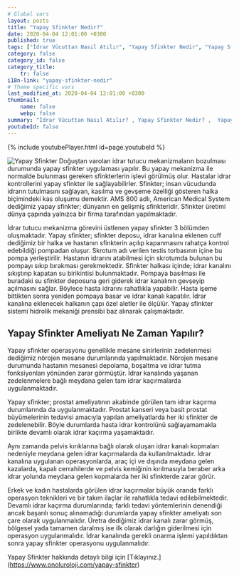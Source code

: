 ```yaml
---
# Global vars
layout: posts
title: "Yapay Sfinkter Nedir?"
date: 2020-04-04 12:01:00 +0300
published: true
tags: ["İdrar Vücuttan Nasıl Atılır", "Yapay Sfinkter Nedir", "Yapay Sfinkter" , "Yapay Sfinkter Ameliyatı Ne Zaman Yapılır", "Yapay Sfinkter Ameliyatı", "Tam idrar kaçırma", "Erkekte idrar kaçırma", "İdrar tutamama", "Yapay sfinkter ameliyat sonrası" , "Yapay Sfinkter ne zaman takılır", "Yapay Sfinkter nasıl takılır", "Yapay Sfinkter ameliyat öncesi", "Yapay Sfinkter zararlı mı", "Yapay Sfinkter ameliyatı nasıl yapılır" , "Sfinkter nedir"]
category: false
category_id: false
category_title:
    tr: false
i18n-link: "yapay-sfinkter-nedir"
# Theme specific vars
last_modified_at: 2020-04-04 12:01:00 +0300
thumbnail:
    name: false
    webp: false
summary: "İdrar Vücuttan Nasıl Atılır? , Yapay Sfinkter Nedir? ,  Yapay sfinkter Ameliyatı Hangi Durumlarda Yapılır?, Yapay Sfinkter Ameliyatı, Tam idrar kaçırma, Erkekte idrar kaçırma, İdrar tutamama, Yapay Sfinkter ücreti, Yapay Sfinkter ne zaman takılır?, Yapay Sfinkter nasıl takılır? , Yapay Sfinkter ameliyat öncesi , Yapay Sfinkter zararlı mı, Yapay Sfinkter ameliyat sonrası , Yapay Sfinkter ameliyatı nasıl yapılır ? "
youtubeId: false
---
```

{% include youtubePlayer.html id=page.youtubeId %}




![Yapay Sfinkter](/assets/img/yapaysfinkter.jpeg)
Doğuştan varolan idrar tutucu mekanizmaların bozulması durumunda yapay sfinkter uygulaması yapılır. Bu yapay mekanizma ile normalde bulunması gereken sfinkterlerin işlevi görülmüş olur. Hastalar idrar kontrollerini yapay sfinkter ile sağlayabilirler. Sfinkter; insan vücudunda idrarın tutulmasını sağlayan, kasılma ve gevşeme özelliği gösteren halka biçimindeki kas oluşumu demektir. AMS 800 adlı, American Medical System dediğimiz yapay sfinkter; dünyanın en gelişmiş sfinkteridir. Sfinkter üretimi dünya çapında yalnızca bir firma tarafından yapılmaktadır.

İdrar tutucu mekanizma görevini üstlenen yapay sfinkter 3 bölümden oluşmaktadır. Yapay sfinkter; sfinkter deposu, idrar kanalına eklenen cuff dediğimiz bir halka ve hastanın sfinkterin açılıp kapanmasını rahatça kontrol edebildiği pompadan oluşur. Skrotum adı verilen testis torbasının içine bu pompa yerleştirilir. Hastanın idrarını atabilmesi için skrotumda bulunan bu pompayı sıkıp bırakması gerekmektedir. Sfinkter halkası içinde; idrar kanalını sıkıştırıp kapatan su birikintisi bulunmaktadır. Pompaya basılması ile buradaki su sfinkter deposuna geri giderek idrar kanalının gevşeyip açılmasını sağlar. Böylece hasta idrarını rahatlıkla yapabilir.  Hasta işeme bittikten sonra yeniden pompaya basar ve idrar kanalı kapatılır. İdrar kanalına eklenecek halkanın çapı özel aletler ile ölçülür. Yapay sfinkter sistemi hidrolik mekaniği prensibi baz alınarak çalışmaktadır.

## Yapay Sfinkter Ameliyatı Ne Zaman Yapılır?

Yapay sfinkter operasyonu genellikle mesane sinirlerinin zedelenmesi dediğimiz nörojen mesane durumlarında yapılmaktadır. Nörojen mesane durumunda hastanın mesanesi depolama, boşaltma ve idrar tutma fonksiyonları yönünden zarar görmüştür. İdrar kanalında yaşanan zedelenmelere bağlı meydana gelen tam idrar kaçırmalarda uygulanmaktadır.

Yapay sfinkter; prostat ameliyatının akabinde görülen tam idrar kaçırma durumlarında da uygulanmaktadır. Prostat kanseri veya basit prostat büyümelerinin tedavisi amacıyla yapılan ameliyatlarda her iki sfinkter de zedelenebilir. Böyle durumlarda hasta idrar kontrolünü sağlayamamakla birlikte devamlı olarak idrar kaçırma yaşamaktadır.

Aynı zamanda pelvis kırıklarına bağlı olarak oluşan idrar kanalı kopmaları nedeniyle meydana gelen idrar kaçırmalarda da kullanılmaktadır. İdrar kanalına uygulanan operasyonlarda, araç içi ve dışında meydana gelen kazalarda, kapalı cerrahilerde ve pelvis kemiğinin kırılmasıyla beraber arka idrar yolunda meydana gelen kopmalarda her iki sfinkterde zarar görür.

Erkek ve kadın hastalarda görülen idrar kaçırmalar büyük oranda farklı operasyon teknikleri ve bir takım ilaçlar ile rahatlıkla tedavi edilebilmektedir. Devamlı idrar kaçırma durumlarında; farklı tedavi yöntemlerinin denendiği  ancak başarılı sonuç alınamadığı durumlarda yapay sfinkter ameliyatı son çare olarak uygulanmalıdır. Üretra dediğimiz idrar kanalı zarar görmüş, bölgesel yada tamamen daralmış ise ilk olarak darlığın giderilmesi için operasyon uygulanmalıdır. İdrar kanalında gerekli onarma işlemi yapıldıktan sonra yapay sfinkter operasyonu uygulanmalıdır.


Yapay Sfinkter hakkında detaylı bilgi için [Tıklayınız.] (https://www.onoluroloji.com/yapay-sfinkter)
